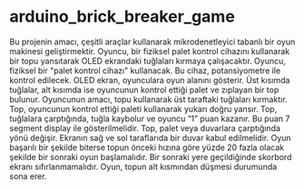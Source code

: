 # arduino_brick_breaker_game
Bu projenin amacı, çeşitli araçlar kullanarak mikrodenetleyici tabanlı bir oyun makinesi
geliştirmektir.
Oyuncu, bir fiziksel palet kontrol cihazını kullanarak bir topu yansıtarak OLED
ekrandaki tuğlaları kırmaya çalışacaktır. Oyuncu, fiziksel bir "palet kontrol cihazı" kullanacak.
Bu cihaz, potansiyometre ile kontrol edilecek. OLED ekran, oyunculara oyun alanını gösterir.
Üst kısımda tuğlalar, alt kısımda ise oyuncunun kontrol ettiği palet ve zıplayan bir top bulunur.
Oyuncunun amacı, topu kullanarak üst taraftaki tuğlaları kırmaktır. Top, oyuncunun kontrol
ettiği paleti kullanarak yukarı doğru yansır. Top, tuğlalara çarptığında, tuğla kaybolur ve
oyuncu “1” puan kazanır. Bu puan 7 segment display ile gösterilmelidir. Top, palet veya
duvarlara çarptığında yönü değişir. Ekranın sağ ve sol taraflarıda bir duvar kabul edilmelidir.
Oyun başarılı bir şekilde biterse topun önceki hızına göre yüzde 20 fazla olacak şekilde bir
sonraki oyun başlamalıdır. Bir sonraki yere geçildiğinde skorbord ekranı sıfırlanmamalıdır.
Oyun, topun alt kısmından düşmesi durumunda sona erer. 
